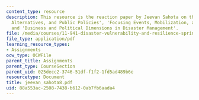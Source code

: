 ```yaml
---
content_type: resource
description: This resource is the reaction paper by Jeevan Sahota on the topics 'Agendas,
  Alternatives, and Public Policies', 'Focusing Events, Mobilization, and Agenda Setting',
  and 'Business and Political Dimensions in Disaster Management'.
file: /media/courses/11-941-disaster-vulnerability-and-resilience-spring-2005/88a553ac25087438b6120ab7fb6aada4_jeevan_sahota8.pdf
file_type: application/pdf
learning_resource_types:
- Assignments
ocw_type: OCWFile
parent_title: Assignments
parent_type: CourseSection
parent_uid: 025decc2-3746-51df-f1f2-1fd5ad489b6e
resourcetype: Document
title: jeevan_sahota8.pdf
uid: 88a553ac-2508-7438-b612-0ab7fb6aada4
---
```

